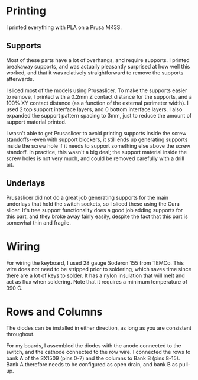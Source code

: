 # Printing

I printed everything with PLA on a Prusa MK3S.

## Supports

Most of these parts have a lot of overhangs, and require supports.  I printed
breakaway supports, and was actually pleasantly surprised at how well this
worked, and that it was relatively straightforward to remove the supports
afterwards.

I sliced most of the models using Prusaslicer.  To make the supports easier to
remove, I printed with a 0.2mm Z contact distance for the supports, and a 100%
XY contact distance (as a function of the external perimeter width).  I used 2
top support interface layers, and 0 bottom interface layers.  I also expanded
the support pattern spacing to 3mm, just to reduce the amount of support
material printed.

I wasn't able to get Prusaslicer to avoid printing supports inside the screw
standoffs--even with support blockers, it still ends up generating supports
inside the screw hole if it needs to support something else above the screw
standoff.  In practice, this wasn't a big deal; the support material inside the
screw holes is not very much, and could be removed carefully with a drill bit.

## Underlays

Prusaslicer did not do a great job generating supports for the main underlays
that hold the switch sockets, so I sliced these using the Cura slicer.  It's
tree support functionality does a good job adding supports for this part, and
they broke away fairly easily, despite the fact that this part is somewhat thin
and fragile.


# Wiring

For wiring the keyboard, I used 28 gauge Soderon 155 from TEMCo.  This wire
does not need to be stripped prior to soldering, which saves time since there
are a lot of keys to solder.  It has a nylon insulation that will melt and act
as flux when soldering.  Note that it requires a minimum temperature of 390 C.

# Rows and Columns

The diodes can be installed in either direction, as long as you are consistent
throughout.

For my boards, I assembled the diodes with the anode connected to the switch,
and the cathode connected to the row wire.  I connected the rows to bank A of
the SX1509 (pins 0-7) and the columns to Bank B (pins 8-15).  Bank A therefore
needs to be configured as open drain, and bank B as pull-up.
